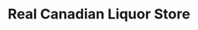---
title: "Real Canadian Liquor Store"
url: /edmonton/real-canadian-liquor-store/
shop: Spirituosen
---